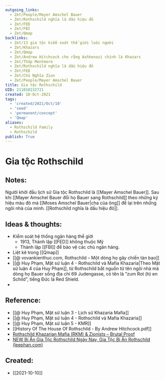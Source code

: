 ```yaml
---
outgoing_links:
  - Zet/People/Mayer Amschel Bauer
  - Zet/Rothschild nghĩa là dấu hiệu đỏ
  - Zet/FED
  - Zet/FBI
  - Zet/Qmap
backlinks:
  - Zet/13 gia tộc kiểm soát thế giới loài người
  - Zet/Khazars
  - Zet/Qmap
  - Zet/Andrew Hitchcock cho rằng Ashkenazi chính là Khazars
  - Zet/Tháp Mentmore
  - Zet/Rothschild nghĩa là dấu hiệu đỏ
  - Zet/FED
  - Zet/Chủ Nghĩa Zion
  - Zet/People/Mayer Amschel Bauer
title: Gia tộc Rothschild
UID: 211010232721
created: 10-Oct-2021
tags:
  - 'created/2021/Oct/10'
  - 'seed'
  - 'permanent/concept'
  - 'Qmap'
aliases:
  - Rothschild Family
  - Rothschild
publish: True
---
```

# Gia tộc Rothschild

## Notes:
Người khởi đầu lịch sử Gia tộc Rothschild là [[Mayer Amschel Bauer]]. Sau khi [[Mayer Amschel Bauer đổi họ Bauer sang Rothschild]] theo những ký hiệu màu đỏ mà [[Moses Amschel Bauer|cha của ông]] để lại trên những ngôi nhà của mình. [[Rothschild nghĩa là dấu hiệu đỏ]].

## Ideas & thoughts:
- Kiểm soát hệ thống ngân hàng thế giới
	- 1913, Thành lập [[FED]] không thuộc Mỹ
	- Thành lập [[FBI]] để bảo vệ các chủ ngân hàng.
- Liệt kê trong [[Qmap]]
- [[@ vovankienthuc.com, Rothschild – Một dòng họ gây chiến tàn bạo]]
- [[@ Huy Phạm, Mật sử luận 4 - Rothschild và Mafia Khazaria|Theo Mật sử luận 4 của Huy Phạm]], từ Rothschild bắt nguồn từ tên ngôi nhà mà dòng họ Bauer sống địa chỉ 69 Judengasse, có tên là “zum Rot (h) en Schild”, tiếng Đức là Red Shield.
- 
## Reference:
- [[@ Huy Phạm, Mật sử luận 3 - Lịch sử Khazaria Mafia]]
- [[@ Huy Phạm, Mật sử luận 4 - Rothschild và Mafia Khazaria]]
- [[@ Huy Phạm, Mật sử luận 5 - KMR]]
- [[History Of The House Of Rothschild - By Andrew Hitchcock.pdf]]
- [Rothschild Khazarian Mafia (RKM) & Zionists – Brutal Proof](https://brutalproof.net/topic/rothschild-khazarian-mafia-rkm-zionists/)
- [NEW Bí Ẩn Gia Tộc Rothschild Ngày Nay, Gia Tộc Bí Ẩn Rothschild (leephan.com)](https://leephan.com/new-bi-an-gia-toc-rothschild-ngay-nay-gia-toc-bi-an-rothschild/)
## Created:
- [[2021-10-10]]
